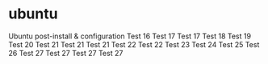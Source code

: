 ubuntu
======

Ubuntu post-install & configuration Test 16
Test 17
Test 17
Test 18
Test 19
Test 20
Test 21
Test 21
Test 21
Test 22
Test 22
Test 23
Test 24
Test 25
Test 26
Test 27
Test 27
Test 27
Test 27

